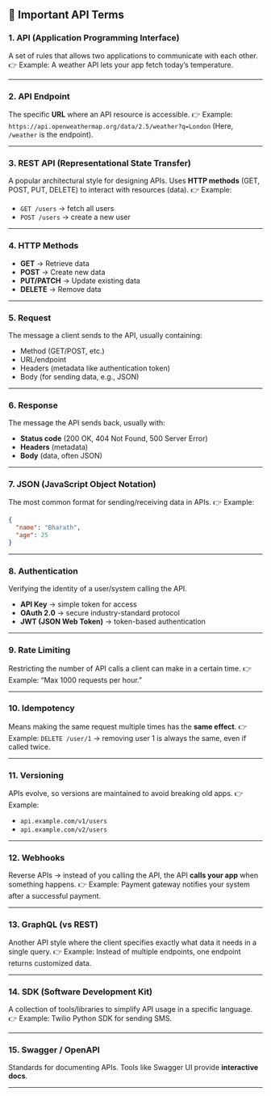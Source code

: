 ## 🔹 Important API Terms

### 1. **API (Application Programming Interface)**

A set of rules that allows two applications to communicate with each other.
👉 Example: A weather API lets your app fetch today’s temperature.

---

### 2. **API Endpoint**

The specific **URL** where an API resource is accessible.
👉 Example: `https://api.openweathermap.org/data/2.5/weather?q=London`
(Here, `/weather` is the endpoint).

---

### 3. **REST API (Representational State Transfer)**

A popular architectural style for designing APIs. Uses **HTTP methods** (GET, POST, PUT, DELETE) to interact with resources (data).
👉 Example:

* `GET /users` → fetch all users
* `POST /users` → create a new user

---

### 4. **HTTP Methods**

* **GET** → Retrieve data
* **POST** → Create new data
* **PUT/PATCH** → Update existing data
* **DELETE** → Remove data

---

### 5. **Request**

The message a client sends to the API, usually containing:

* Method (GET/POST, etc.)
* URL/endpoint
* Headers (metadata like authentication token)
* Body (for sending data, e.g., JSON)

---

### 6. **Response**

The message the API sends back, usually with:

* **Status code** (200 OK, 404 Not Found, 500 Server Error)
* **Headers** (metadata)
* **Body** (data, often JSON)

---

### 7. **JSON (JavaScript Object Notation)**

The most common format for sending/receiving data in APIs.
👉 Example:

```json
{
  "name": "Bharath",
  "age": 25
}
```

---

### 8. **Authentication**

Verifying the identity of a user/system calling the API.

* **API Key** → simple token for access
* **OAuth 2.0** → secure industry-standard protocol
* **JWT (JSON Web Token)** → token-based authentication

---

### 9. **Rate Limiting**

Restricting the number of API calls a client can make in a certain time.
👉 Example: “Max 1000 requests per hour.”

---

### 10. **Idempotency**

Means making the same request multiple times has the **same effect**.
👉 Example: `DELETE /user/1` → removing user 1 is always the same, even if called twice.

---

### 11. **Versioning**

APIs evolve, so versions are maintained to avoid breaking old apps.
👉 Example:

* `api.example.com/v1/users`
* `api.example.com/v2/users`

---

### 12. **Webhooks**

Reverse APIs → instead of you calling the API, the API **calls your app** when something happens.
👉 Example: Payment gateway notifies your system after a successful payment.

---

### 13. **GraphQL (vs REST)**

Another API style where the client specifies exactly what data it needs in a single query.
👉 Example: Instead of multiple endpoints, one endpoint returns customized data.

---

### 14. **SDK (Software Development Kit)**

A collection of tools/libraries to simplify API usage in a specific language.
👉 Example: Twilio Python SDK for sending SMS.

---

### 15. **Swagger / OpenAPI**

Standards for documenting APIs. Tools like Swagger UI provide **interactive docs**.

---
